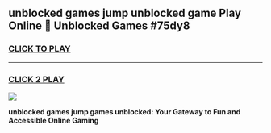 
## unblocked games jump unblocked game Play Online 👋 Unblocked Games #75dy8
<h3>
<a href="https://premium.freeplayer.one?title=unblocked_games_jump&ref=21F">CLICK TO PLAY</a></h3>
<hr>

<h3>
<a href="https://premium.freeplayer.one?title=unblocked_games_jump&ref=21F">CLICK 2 PLAY</a>
  
</h3>

<a href="https://premium.freeplayer.one?title=unblocked_games_jump&ref=21F/"><img src="https://clearcache.store/games.png"></a>


**unblocked games jump games unblocked: Your Gateway to Fun and Accessible Online Gaming**
